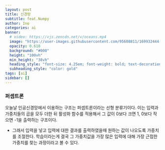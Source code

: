 ```yaml
---
layout: post
title: 신경망
subtitle: feat.Numpy
author: Ino
categories: ai
banner:
  # video: https://vjs.zencdn.net/v/oceans.mp4
  image: "https://user-images.githubusercontent.com/95608811/169932444-32124c9a-4013-4864-acf7-59a3db654886.png"
  opacity: 0.618
  background: "#000"
  height: "100vh"
  min_height: "38vh"
  heading_style: "font-size: 4.25em; font-weight: bold; text-decoration: underline"
  subheading_style: "color: gold"
tags: [ai]
sidebar: []
---
```


### 퍼셉트론
오늘날 인공신경망에서 이용하는 구조는 퍼셉트론이라는 선형 분류기이다.
이는 입력과 가중치들의 곱을 모두 더한 뒤 활성화 함수를 적용해서 그 값이 0보다 크면 1, 0보다 작으면 -1을 출력하는 구조이다.    

<ima src="https://user-images.githubusercontent.com/95608811/176060497-7cb6bb9e-1493-4ac0-8209-48fb38ade3da.png" width="800px">

- 그래서 입력을 넣고 입력에 대한 결과를 출력하였을때 원하는 값이 나오도록 가중치를 조절한다.
학습이라는게 결국 그 가중치값을 가장 많은 입력에 대해 가장 근접한 가중치를 찾는 과정이라고 볼 수 있다.